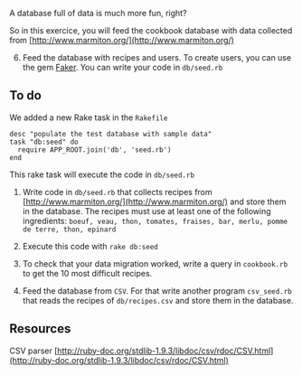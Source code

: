 A database full of data is much more fun, right?

So in this exercice, you will feed the cookbook database with data collected from [http://www.marmiton.org/](http://www.marmiton.org/)

6. Feed the database with recipes and users. To create users, you can use the gem [Faker](https://github.com/stympy/faker). You can write your code in `db/seed.rb`


## To do 

We added a new Rake task in the `Rakefile`

````
desc "populate the test database with sample data"
task "db:seed" do
  require APP_ROOT.join('db', 'seed.rb')
end
````

This rake task will execute the code in `db/seed.rb`


1. Write code in  `db/seed.rb` that collects recipes from [http://www.marmiton.org/](http://www.marmiton.org/) and store them in the database. The recipes must use at least one of the following ingredients: `boeuf, veau, thon, tomates, fraises, bar, merlu, pomme de terre, thon, epinard`

2. Execute this code with `rake db:seed`

3. To check that your data migration worked, write a query in `cookbook.rb` to get the 10 most difficult recipes.

4. Feed the database from `CSV`. For that write another program `csv_seed.rb` that reads the recipes of `db/recipes.csv` and store them in the database.


## Resources

CSV parser [http://ruby-doc.org/stdlib-1.9.3/libdoc/csv/rdoc/CSV.html](http://ruby-doc.org/stdlib-1.9.3/libdoc/csv/rdoc/CSV.html)
